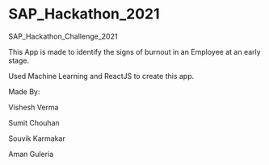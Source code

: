 # SAP_Hackathon_2021
SAP_Hackathon_Challenge_2021

This App is made to identify the signs of burnout in an Employee at an early stage.

Used Machine Learning and ReactJS to create this app.

Made By:
   
   Vishesh Verma
   
   Sumit Chouhan
   
   Souvik Karmakar
   
   Aman Guleria
